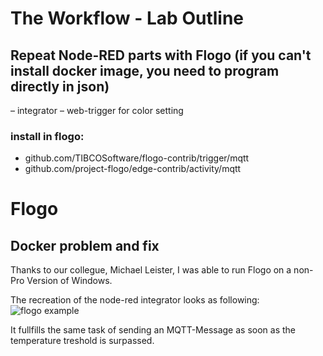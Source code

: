 # The Workflow - Lab Outline
## Repeat Node-RED parts with Flogo (if you can't install docker image, you need to program directly in json)
 – integrator
 – web-trigger for color setting
### install in flogo:
 - github.com/TIBCOSoftware/flogo-contrib/trigger/mqtt
 - github.com/project-flogo/edge-contrib/activity/mqtt
 
# Flogo

## Docker problem and fix
Thanks to our collegue, Michael Leister, I was able to run Flogo on a non-Pro Version of Windows.

The recreation of the node-red integrator looks as following:
![](https://github.com/pasci199601815/IoTMadlmayrNigl/tree/master/Lab-Exercises/Lab05/iotflogo.PNG "flogo example")

It fullfills the same task of sending an MQTT-Message as soon as the temperature treshold is surpassed.
